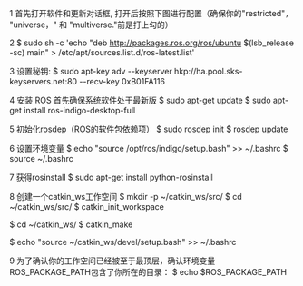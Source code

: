 1 首先打开软件和更新对话框,
打开后按照下图进行配置（确保你的"restricted"， "universe，" 和 "multiverse."前是打上勾的）

2 
$ sudo sh -c 'echo "deb http://packages.ros.org/ros/ubuntu $(lsb_release -sc) main" > /etc/apt/sources.list.d/ros-latest.list'

3 设置秘钥:
$ sudo apt-key adv --keyserver hkp://ha.pool.sks-keyservers.net:80 --recv-key 0xB01FA116

4 安装 ROS
首先确保系统软件处于最新版
$ sudo apt-get update
$ sudo apt-get install ros-indigo-desktop-full

5 初始化rosdep（ROS的软件包依赖项）
$ sudo rosdep init
$ rosdep update

6 设置环境变量
$ echo "source /opt/ros/indigo/setup.bash" >> ~/.bashrc
$ source ~/.bashrc

7 获得rosinstall
$ sudo apt-get install python-rosinstall

8 创建一个catkin_ws工作空间
$ mkdir -p ~/catkin_ws/src/
$ cd ~/catkin_ws/src/
$ catkin_init_workspace

$ cd ~/catkin_ws/
$ catkin_make

$ echo "source ~/catkin_ws/devel/setup.bash" >> ~/.bashrc

9 为了确认你的工作空间已经被至于最顶层，确认环境变量ROS_PACKAGE_PATH包含了你所在的目录：
$ echo $ROS_PACKAGE_PATH




 
